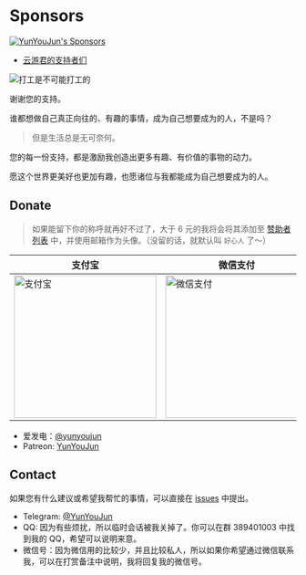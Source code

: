 # Sponsors

[![YunYouJun's Sponsors](https://github.com/YunYouJun/sponsors/workflows/Sponsors/badge.svg)](https://sponsors.yunyoujun.cn)

- [云游君的支持者们](https://sponsors.yunyoujun.cn/)

![打工是不可能打工的](https://cdn.jsdelivr.net/gh/YunYouJun/cdn/img/meme/no-work.jpg)

谢谢您的支持。

谁都想做自己真正向往的、有趣的事情，成为自己想要成为的人，不是吗？

> 但是生活总是无可奈何。

您的每一份支持，都是激励我创造出更多有趣、有价值的事物的动力。

愿这个世界更美好也更加有趣，也愿诸位与我都能成为自己想要成为的人。

## Donate

> 如果能留下你的称呼就再好不过了，大于 6 元的我将会将其添加至 [赞助者列表](https://sponsors.yunyoujun.cn/) 中，并使用邮箱作为头像。（没留的话，就默认叫 `好心人` 了～）

| 支付宝                                                                                                      | 微信支付                                                                                                     | QQ 支付                                                                                                         |
| ----------------------------------------------------------------------------------------------------------- | ------------------------------------------------------------------------------------------------------------ | --------------------------------------------------------------------------------------------------------------- |
| <img width="250" src="https://cdn.jsdelivr.net/gh/YunYouJun/cdn/img/donate/alipay-qrcode.jpg" alt="支付宝"> | <img width="250" src="https://cdn.jsdelivr.net/gh/YunYouJun/cdn/img/donate/qqpay-qrcode.png" alt="微信支付"> | <img width="250" src="https://cdn.jsdelivr.net/gh/YunYouJun/cdn/img/donate/wechatpay-qrcode.jpg" alt="QQ 支付"> |

- 爱发电：[@yunyoujun](https://afdian.net/@yunyoujun)
- Patreon: [YunYouJun](https://www.patreon.com/yunyoujun)

## Contact

如果您有什么建议或希望我帮忙的事情，可以直接在 [issues](https://github.com/YunYouJun/sponsors/issues) 中提出。

- Telegram: [@YunYouJun](https://t.me/YunYouJun)
- QQ: 因为有些烦扰，所以临时会话被我关掉了。你可以在群 389401003 中找到我的 QQ，希望可以说明来意。
- 微信号：因为微信用的比较少，并且比较私人，所以如果你希望通过微信联系我，可以在打赏备注中说明，我将回复我的微信号。
